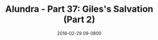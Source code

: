 ---
layout: entry.pug
title: "Alundra - Part 37: Giles's Salvation (Part 2)"
date: 2016-02-29 09-0800
publishDate: 2017-10-31 12:00:00 -0800
categories: playthroughs alundra
draft: true
---